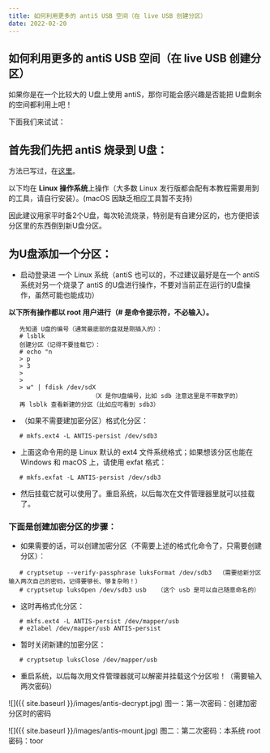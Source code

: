 ```yaml
---
title: 如何利用更多的 antiS USB 空间（在 live USB 创建分区）
date: 2022-02-20
---
```




## 如何利用更多的 antiS USB 空间（在 live USB 创建分区）

如果你是在一个比较大的 U盘上使用 antiS，那你可能会感兴趣是否能把 U盘剩余的空间都利用上吧！

下面我们来试试：  

## 首先我们先把 antiS 烧录到 U盘：  

方法已写过，在[这里](https://github.com/mdrights/liveslak#installation)。   

以下均在 **Linux 操作系统**上操作（大多数 Linux 发行版都会配有本教程需要用到的工具，请自行安装）。(macOS 因缺乏相应工具暂不支持)  

因此建议用家平时备2个U盘，每次轮流烧录，特别是有自建分区的，也方便把该分区里的东西倒到新U盘分区。  

## 为U盘添加一个分区：  

- 启动登录进 一个 Linux 系统（antiS 也可以的，不过建议最好是在一个 antiS 系统对另一个烧录了 antiS 的U盘进行操作，不要对当前正在运行的U盘操作，虽然可能也能成功）  

**以下所有操作都以 root 用户进行（# 是命令提示符，不必输入）。**  
```  
   先知道 U盘的编号（通常最底部的盘就是刚插入的）：  
   # lsblk  
   创建分区（记得不要挂载它）：  
   # echo "n
   > p
   > 3
   > 
   > 
   > w" | fdisk /dev/sdX  
                       （X 是你U盘编号，比如 sdb 注意这里是不带数字的）  
   再 lsblk 查看新建的分区（比如应可看到 sdb3）   
```  

- （如果不需要建加密分区）格式化分区：  
```
   # mkfs.ext4 -L ANTIS-persist /dev/sdb3
```

- 上面这命令用的是 Linux 默认的 ext4 文件系统格式；如果想该分区也能在 Windows 和 macOS 上，请使用 exfat 格式：  
```
   # mkfs.exfat -L ANTIS-persist /dev/sdb3
```

- 然后挂载它就可以使用了。重启系统，以后每次在文件管理器里就可以挂载了。


### 下面是创建加密分区的步骤：

- 如果需要的话，可以创建加密分区（不需要上述的格式化命令了，只需要创建分区）：  
```
   # cryptsetup --verify-passphrase luksFormat /dev/sdb3  （需要给新分区输入两次自己的密码，记得要够长、够复杂哟！）  
   # cryptsetup luksOpen /dev/sdb3 usb   （这个 usb 是可以自己随意命名的）   
```

- 这时再格式化分区：  
```
   # mkfs.ext4 -L ANTIS-persist /dev/mapper/usb
   # e2label /dev/mapper/usb ANTIS-persist
```

- 暂时关闭新建的加密分区：  
```
   # cryptsetup luksClose /dev/mapper/usb
```

- 重启系统，以后每次用文件管理器就可以解密并挂载这个分区啦！（需要输入两次密码）  

![]({{ site.baseurl }}/images/antis-decrypt.jpg)
	图一：第一次密码：创建加密分区时的密码  

![]({{ site.baseurl }}/images/antis-mount.jpg)
	图二：第二次密码：本系统 root 密码：toor  

